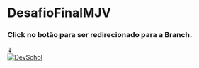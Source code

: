 # DesafioFinalMJV

### Click no botão para ser redirecionado para a Branch.
 ↧
<br/>
[![DevSchol](https://img.shields.io/static/v1?label=DevSchool&message=MJV&color=blueviolet)](https://github.com/Gustavo-lima-rocha-de-sousa/DesafioFinalMJV/blob/Desafio/README.md)
